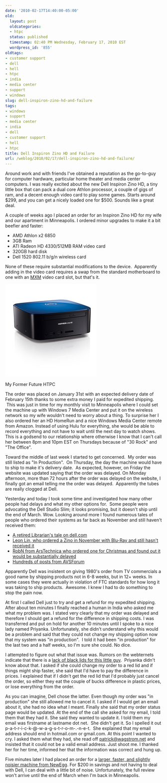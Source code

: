 ```yaml
---
date: '2010-02-17T14:40:00-05:00'
old:
  layout: post
  oldcategories:
  - htpc
  status: published
  timestamp: 02:40 PM Wednesday, February 17, 2010 EST
  wordpress_id: '855'
oldtags:
- customer support
- dell
- hell
- htpc
- india
- media center
- support
- windows
slug: dell-inspiron-zino-hd-and-failure
tags:
- windows
- support
- media center
- india
- dell
- customer support
- hell
- htpc
title: Dell Inspiron Zino HD and Failure
url: /weblog/2010/02/17/dell-inspiron-zino-hd-and-failure/
---
```


Around work and with friends I've obtained a reputation as the go-to-guy for computer hardware, particular home theater and media center computers. I was really excited about the new Dell Inspiron Zino HD, a tiny little box that can pack a dual core Athlon processor, a couple of gigs of ram, and a decent enough video card to play some games. Starts around $299, and you can get a nicely loaded one for $500. Sounds like a great deal.

A couple of weeks ago I placed an order for an Inspiron Zino HD for my wife and our apartment in Minneapolis. I ordered minor upgrades to make it a bit beefier and faster:

  * AMD Athlon x2 6850
  * 3GB Ram
  * ATI Radeon HD 4330/512MB RAM video card
  * 320GB hard disk
  * Dell 1520 802.11 b/g/n wireless card

None of these require substantial modifications to the device.  Apparently adding in the video card requires a swap from the standard motherboard to one with an [MXM](http://en.wikipedia.org/wiki/Mobile_PCI_Express_Module) video card slot, but that's it.

<div class="image caption center">
    <img src="/weblog/media/2010/02/inspiron-zino-hd.jpg" alt="My Former Future HTPC">
    <p>My Former Future HTPC</p>
</div>

The order was placed on January 31st with an expected delivery date of February 15th thanks to some extra money I paid for expedited shipping.  This was just in time for my monthly visit to Minneapolis where I could set the machine up with Windows 7 Media Center and put it on the wireless network so my wife wouldn't need to worry about a thing. To surprise her I also ordered her an HD HomeRun and a nice Windows Media Center remote from Amazon. Instead of using Hulu for everything, she would be able to record everything and not have to wait until the next day to watch shows. This is a godsend to our relationship where otherwise I know that I can't call her between 8pm and 10pm EST on Thursdays because of "30 Rock" and "The Office".

Toward the middle of last week I started to get concerned.  My order was still listed as "In Production".  On Thursday, the day the machine would have to ship to make it's delivery date.  As expected, however, on Friday the website was updated saying that the order was delayed. On Monday afternoon, more than 72 hours after the order was delayed on the website, I finally got an email telling me the order was delayed.  Apparently the tubes are really clogged at Dell.

Yesterday and today I took some time and investigated how many other people had delays and what my other options for.  Some people were advocating the Dell Studio Slim; it looks promising, but it doesn't ship until the end of March. Wow. Looking around more I found numerous tales of people who ordered their systems as far back as November and still haven't received them:

  * [A retired Librarian's tale on dell.com](http://en.community.dell.com/forums/p/19310185/19648514.aspx)
  * [Leon Lin, who ordered a Zino in November with Blu-Ray and still hasn't received it](http://me-and-dee.web.officelive.com/ZinoHDReview.aspx)
  * [RobN from ArsTechnica who ordered one for Christmas and found out it would be substantially delayed](http://episteme.arstechnica.com/eve/forums/a/tpc/f/67909965/m/920002762041)
  * [Hundreds of posts from AVSForum](http://www.avsforum.com/avs-vb/showthread.php?t=1202126)

Apparently Dell was insistent on giving 1980's order from TV commercials a good name by shipping products not in 6-8 weeks, but in 12+ weeks. In some cases they were actually in violation of FTC standards for how long it was taking to ship products.  Awesome. I knew I had to do something to stop the pain now.

At first I called Dell just to try and get a refund for my expedited shipping. After about ten minutes I finally reached a human in India who asked me what my problem was. I stated very clearly that my order was delayed and therefore I should get a refund for the difference in shipping costs. I was transferred and put on hold for another 10 minutes until I spoke to a nice lady named Priyanka. Unfortunately, she didn't understand why this would be a problem and said that they could not change my shipping option now that my system was "in production".  I told it had been "in production" for the last two and a half weeks, so I'm sure she could. No dice.

I attempted to figure out what that issue was. Rumors on the webternets indicate that there is a [lack of black lids for this little guy](http://en.community.dell.com/forums/t/19310185.aspx?PageIndex=2#19620350).  Priyanka didn't know about that. I asked if she could change my order to a red lid and if things might ship faster, she said that I'd have to pay the difference in prices. I explained that if I didn't get the red lid that I'd probably just cancel the order, so either they eat the couple of bucks difference in plastic prices, or lose everything from the order.

As you can imagine, Dell chose the latter. Even though my order was "in production" she still allowed me to cancel it. I asked if I would get an email about it, she had no idea what I meant. Finally she said that my order status page would be updated. At the end of the call she asked for my email, I told them that they had it. She said they wanted to update it. I told them my email was firstname at lastname dot net.  She didn't get it. So I spelled it out p-a-t-r-i-c-k-@-w-a-g-s-t-r-o-m-.-n-e-t.  She explained that my email address should end in hotmail.com or gmail.com. At this point I wanted to cry. I asked them what they had, she read off patrick@wagstrom.net and insisted that it could not be a valid email address. Just shoot me. I thanked her for her time, informed her that the information was correct and hung up.

Five minutes later I had placed an order for a [larger, faster, and slightly noisier machine from NewEgg](http://www.newegg.com/Product/Product.aspx?Item=N82E16883103237). For $200 in savings and not having to deal with Dell, I can deal with a little bit of noise. Unfortunately, the full review won't arrive until the end of March when I'm back in Minneapolis.